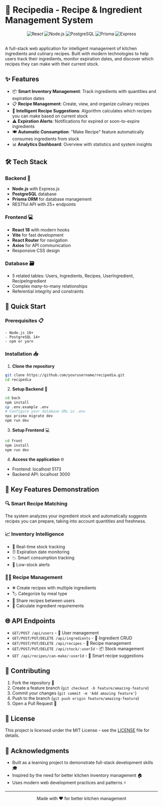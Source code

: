 # 🍳 Recipedia - Recipe & Ingredient Management System

<div align="center">
  <img src="https://img.shields.io/badge/React-61DAFB?style=for-the-badge&logo=react&logoColor=black" alt="React" />
  <img src="https://img.shields.io/badge/Node.js-339933?style=for-the-badge&logo=node.js&logoColor=white" alt="Node.js" />
  <img src="https://img.shields.io/badge/PostgreSQL-4169E1?style=for-the-badge&logo=postgresql&logoColor=white" alt="PostgreSQL" />
  <img src="https://img.shields.io/badge/Prisma-2D3748?style=for-the-badge&logo=prisma&logoColor=white" alt="Prisma" />
  <img src="https://img.shields.io/badge/Express.js-000000?style=for-the-badge&logo=express&logoColor=white" alt="Express" />
</div>

<br />

A full-stack web application for intelligent management of kitchen ingredients and culinary recipes. Built with modern technologies to help users track their ingredients, monitor expiration dates, and discover which recipes they can make with their current stock.

## ✨ Features

- 📦 **Smart Inventory Management**: Track ingredients with quantities and expiration dates
- 📋 **Recipe Management**: Create, view, and organize culinary recipes
- 🧠 **Intelligent Recipe Suggestions**: Algorithm calculates which recipes you can make based on current stock
- ⚠️ **Expiration Alerts**: Notifications for expired or soon-to-expire ingredients
- 🍽️ **Automatic Consumption**: "Make Recipe" feature automatically consumes ingredients from stock
- 📊 **Analytics Dashboard**: Overview with statistics and system insights

## 🛠️ Tech Stack

### Backend 🔧
- **Node.js** with Express.js
- **PostgreSQL** database
- **Prisma ORM** for database management
- RESTful API with 25+ endpoints

### Frontend 💻
- **React 18** with modern hooks
- **Vite** for fast development
- **React Router** for navigation
- **Axios** for API communication
- Responsive CSS design

### Database 🗃️
- 5 related tables: Users, Ingredients, Recipes, UserIngredient, RecipeIngredient
- Complex many-to-many relationships
- Referential integrity and constraints

## 🚀 Quick Start

### Prerequisites 📋
```
- Node.js 18+
- PostgreSQL 14+
- npm or yarn
```

### Installation 📥

1. **Clone the repository**
```bash
git clone https://github.com/yourusername/recipedia.git
cd recipedia
```

2. **Setup Backend** 🔧
```bash
cd back
npm install
cp .env.example .env
# Configure your database URL in .env
npx prisma migrate dev
npm run dev
```

3. **Setup Frontend** 💻
```bash
cd front
npm install
npm run dev
```

4. **Access the application** 🌐
- Frontend: localhost 5173
- Backend API: localhost 3000

## 🎯 Key Features Demonstration

### 🔍 Smart Recipe Matching
The system analyzes your ingredient stock and automatically suggests recipes you can prepare, taking into account quantities and freshness.

### 📈 Inventory Intelligence
- 🔄 Real-time stock tracking
- ⏰ Expiration date monitoring
- 📉 Smart consumption tracking
- 🚨 Low-stock alerts

### 👨‍🍳 Recipe Management
- ➕ Create recipes with multiple ingredients
- 🏷️ Categorize by meal type
- 👥 Share recipes between users
- 🧮 Calculate ingredient requirements

## 🌐 API Endpoints

- `GET/POST /api/users` - 👤 User management
- `GET/POST/PUT/DELETE /api/ingredients` - 🥕 Ingredient CRUD
- `GET/POST/PUT/DELETE /api/recipes` - 📝 Recipe management
- `GET/POST/PUT/DELETE /api/stock/:userId` - 📦 Stock management
- `GET /api/recipes/can-make/:userId` - 🎯 Smart recipe suggestions

## 🤝 Contributing

1. Fork the repository 🍴
2. Create a feature branch (`git checkout -b feature/amazing-feature`)
3. Commit your changes (`git commit -m 'Add amazing feature'`)
4. Push to the branch (`git push origin feature/amazing-feature`)
5. Open a Pull Request 🚀

## 📄 License

This project is licensed under the MIT License - see the [LICENSE](LICENSE) file for details.

## 🙏 Acknowledgments

- Built as a learning project to demonstrate full-stack development skills 🎓
- Inspired by the need for better kitchen inventory management 🏠
- Uses modern web development practices and patterns ⚡

---

<div align="center">
  Made with ❤️ for better kitchen management
</div>
